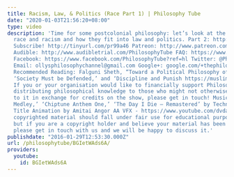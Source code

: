 ```yaml
---
title: Racism, Law, & Politics (Race Part 1) | Philosophy Tube
date: "2020-01-03T21:56:20+08:00"
type: video
description: 'Time for some postcolonial philosophy: let’s look at the concepts of
  race and racism and how they fit into law and politics. Part 2: http://tinyurl.com/gulhspc
  Subscribe! http://tinyurl.com/pr99a46 Patreon: http://www.patreon.com/PhilosophyTube
  Audible: http://www.audibletrial.com/PhilosophyTube FAQ: https://www.facebook.com/PhilosophyTube/posts/460163027465168
  Facebook: https://www.facebook.com/PhilosophyTube?ref=hl Twitter: @PhilosophyTube
  Email: ollysphilosophychannel@gmail.com Google+: google.com/+thephilosophytube realphilosophytube.tumblr.com
  Recommended Reading: Falguni Sheth, “Toward a Political Philosophy of Race” Foucault,
  ‘Society Must be Defended,’ and ‘Discipline and Punish https://muslimreverie.wordpress.com
  If you or your organisation would like to financially support Philosophy Tube in
  distributing philosophical knowledge to those who might not otherwise have access
  to it in exchange for credits on the show, please get in touch! Music: ‘My Little
  Medley,’ ‘Chiptune Anthem One,’ ‘The Day I Die – Remastered’ by TechnoAxe - http://tinyurl.com/kkrsfgg
  Title Animation by Amitai Angor AA VFX - https://www.youtube.com/dvdangor2011 Any
  copyrighted material should fall under fair use for educational purposes or commentary,
  but if you are a copyright holder and believe your material has been used unfairly
  please get in touch with us and we will be happy to discuss it.'
publishdate: "2016-01-29T12:53:30.000Z"
url: /philosophytube/BGIetWAds6A/
providers:
  youtube:
    id: BGIetWAds6A
---
```

